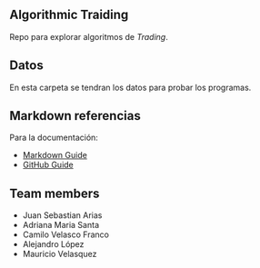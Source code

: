 ## Algorithmic Traiding

Repo para explorar algoritmos de *Trading*.


## Datos
En esta carpeta  se tendran los datos para probar los programas. 


## Markdown referencias
Para la documentación: 

- [Markdown Guide](https://www.markdownguide.org/basic-syntax/)
- [GitHub Guide](https://docs.github.com/en)



## Team members

- Juan Sebastian Arias 
- Adriana Maria Santa
- Camilo Velasco Franco
- Alejandro López
- Mauricio Velasquez
